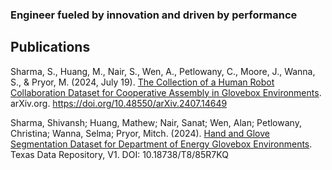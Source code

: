 ### Engineer fueled by innovation and driven by performance

## Publications
Sharma, S., Huang, M., Nair, S., Wen, A., Petlowany, C., Moore, J., Wanna, S., & Pryor, M. (2024, July 19). [The Collection of a Human Robot Collaboration Dataset for Cooperative Assembly in Glovebox Environments](https://doi.org/10.48550/arXiv.2407.14649). arXiv.org. https://doi.org/10.48550/arXiv.2407.14649 

Sharma, Shivansh; Huang, Mathew; Nair, Sanat; Wen, Alan; Petlowany, Christina; Wanna, Selma; Pryor, Mitch. (2024). [Hand and Glove Segmentation Dataset for Department of Energy Glovebox Environments](https://doi.org/10.18738/T8/85R7KQ). Texas Data Repository, V1. DOI: 10.18738/T8/85R7KQ

<!--
**sanatnair/sanatnair** is a ✨ _special_ ✨ repository because its `README.md` (this file) appears on your GitHub profile.

Here are some ideas to get you started:

- 🔭 I’m currently working on ...
- 🌱 I’m currently learning ...
- 👯 I’m looking to collaborate on ...
- 🤔 I’m looking for help with ...
- 💬 Ask me about ...
- 📫 How to reach me: ...
- 😄 Pronouns: ...
- ⚡ Fun fact: ...
-->
